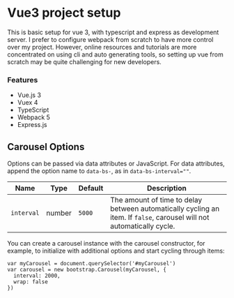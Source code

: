 # Vue3 project setup

This is basic setup for vue 3, with typescript and express as development server. I prefer to configure webpack from scratch to have more control over my project. However, online resources and tutorials are more concentrated on using cli and auto generating tools, so setting up vue from scratch may be quite challenging for new developers.

### Features

-   Vue.js 3
-   Vuex 4
-   TypeScript
-   Webpack 5
-   Express.js

## Carousel Options

Options can be passed via data attributes or JavaScript. For data attributes, append the option name to `data-bs-`, as in `data-bs-interval=""`.

| Name       | Type   | Default | Description                                                                                                           |
| ---------- | ------ | ------- | --------------------------------------------------------------------------------------------------------------------- |
| `interval` | number | `5000`  | The amount of time to delay between automatically cycling an item. If `false`, carousel will not automatically cycle. |

You can create a carousel instance with the carousel constructor, for example, to initialize with additional options and start cycling through items:

```
var myCarousel = document.querySelector('#myCarousel')
var carousel = new bootstrap.Carousel(myCarousel, {
  interval: 2000,
  wrap: false
})
```
